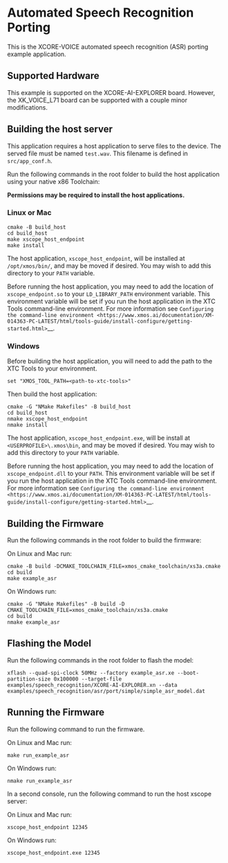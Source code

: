 # Automated Speech Recognition Porting

This is the XCORE-VOICE automated speech recognition (ASR) porting example application.

## Supported Hardware

This example is supported on the XCORE-AI-EXPLORER board.  However, the XK_VOICE_L71 board can be supported with a couple minor modifications.

## Building the host server

This application requires a host application to serve files to the device. The served file must be named `test.wav`.  This filename is defined in `src/app_conf.h`.

Run the following commands in the root folder to build the host application using your native x86 Toolchain:

**Permissions may be required to install the host applications.**

### Linux or Mac

    cmake -B build_host
    cd build_host
    make xscope_host_endpoint
    make install

The host application, `xscope_host_endpoint`, will be installed at `/opt/xmos/bin/`, and may be moved if desired.  You may wish to add this directory to your `PATH` variable.

Before running the host application, you may need to add the location of `xscope_endpoint.so` to your `LD_LIBRARY_PATH` environment variable.  This environment variable will be set if you run the host application in the XTC Tools command-line environment.  For more information see `Configuring the command-line environment <https://www.xmos.ai/documentation/XM-014363-PC-LATEST/html/tools-guide/install-configure/getting-started.html>`__.

### Windows

Before building the host application, you will need to add the path to the XTC Tools to your environment.

    set "XMOS_TOOL_PATH=<path-to-xtc-tools>"

Then build the host application:

    cmake -G "NMake Makefiles" -B build_host
    cd build_host
    nmake xscope_host_endpoint
    nmake install

The host application, `xscope_host_endpoint.exe`, will be install at `<USERPROFILE>\.xmos\bin`, and may be moved if desired.  You may wish to add this directory to your `PATH` variable.

Before running the host application, you may need to add the location of `xscope_endpoint.dll` to your `PATH`. This environment variable will be set if you run the host application in the XTC Tools command-line environment.  For more information see `Configuring the command-line environment <https://www.xmos.ai/documentation/XM-014363-PC-LATEST/html/tools-guide/install-configure/getting-started.html>`__.

## Building the Firmware

Run the following commands in the root folder to build the firmware:

On Linux and Mac run:

    cmake -B build -DCMAKE_TOOLCHAIN_FILE=xmos_cmake_toolchain/xs3a.cmake
    cd build
    make example_asr

On Windows run:

    cmake -G "NMake Makefiles" -B build -D CMAKE_TOOLCHAIN_FILE=xmos_cmake_toolchain/xs3a.cmake
    cd build
    nmake example_asr

## Flashing the Model

Run the following commands in the root folder to flash the model:

    xflash --quad-spi-clock 50MHz --factory example_asr.xe --boot-partition-size 0x100000 --target-file examples/speech_recognition/XCORE-AI-EXPLORER.xn --data examples/speech_recognition/asr/port/simple/simple_asr_model.dat

## Running the Firmware

Run the following command to run the firmware.

On Linux and Mac run:

    make run_example_asr

On Windows run:

    nmake run_example_asr

In a second console, run the following command to run the host xscope server:

On Linux and Mac run:

    xscope_host_endpoint 12345

On Windows run:

    xscope_host_endpoint.exe 12345
